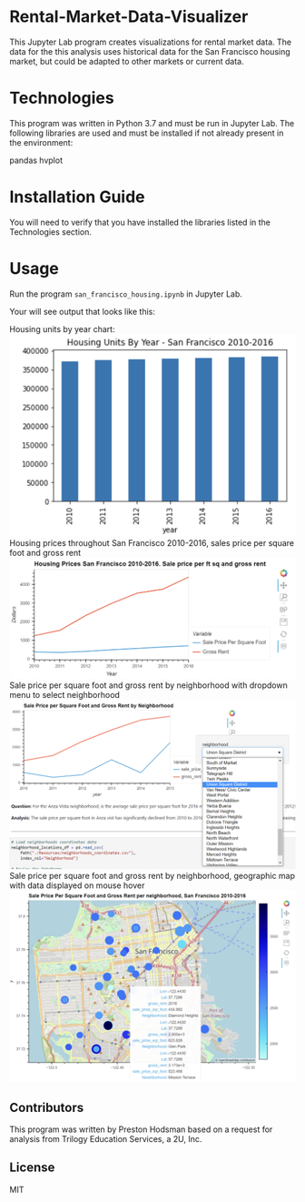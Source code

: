 # Rental-Market-Data-Visualizer
This Jupyter Lab program creates visualizations for rental market data. The data for the this analysis uses historical data for the San Francisco housing market, but could be adapted to other markets or current data.

# Technologies

This program was written in Python 3.7 and must be run in Jupyter Lab. The following libraries are used and must be installed if not already present in the environment:

pandas
hvplot

# Installation Guide

You will need to verify that you have installed the libraries listed in the Technologies section.

# Usage

Run the program ```san_francisco_housing.ipynb``` in Jupyter Lab.

Your will see output that looks like this:

Housing units by year chart:
![](https://raw.githubusercontent.com/phodsman/Rental-Market-Data-Visualizer/main/Screenshot%202021-11-07%20145616.png)
Housing prices throughout San Francisco 2010-2016, sales price per square foot and gross rent
![](https://raw.githubusercontent.com/phodsman/Rental-Market-Data-Visualizer/main/Screenshot%202021-11-07%20145856.png)
Sale price per square foot and gross rent by neighborhood with dropdown menu to select neighborhood
![](https://raw.githubusercontent.com/phodsman/Rental-Market-Data-Visualizer/main/Screenshot%202021-11-07%20145948.png)
Sale price per square foot and gross rent by neighborhood, geographic map with data displayed on mouse hover
![](https://raw.githubusercontent.com/phodsman/Rental-Market-Data-Visualizer/main/Screenshot%202021-11-07%20150022.png)

## Contributors
This program was written by Preston Hodsman based on a request for analysis from Trilogy Education Services, a 2U, Inc.

## License
MIT